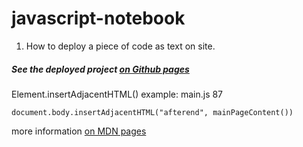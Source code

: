 # javascript-notebook

1. How to deploy a piece of code as text on site.

##### See the deployed project [on Github pages](https://hacking-nassa-with-html.github.io/javascript-notebook)

Element.insertAdjacentHTML() example: main.js 87

```
document.body.insertAdjacentHTML("afterend", mainPageContent())
```

more information [on MDN pages](https://developer.mozilla.org/en-US/docs/Web/API/Element/insertAdjacentHTML)
